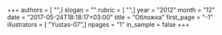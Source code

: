 +++
authors = [ "",]
slogan = ""
rubric = [ "",]
year = "2012"
month = "12"
date = "2017-05-24T18:18:17+03:00"
title = "Обложка"
first_page = "-1"
illustrators = [ "Yustas-07",]
npages = "1"
in_sample = false
+++
